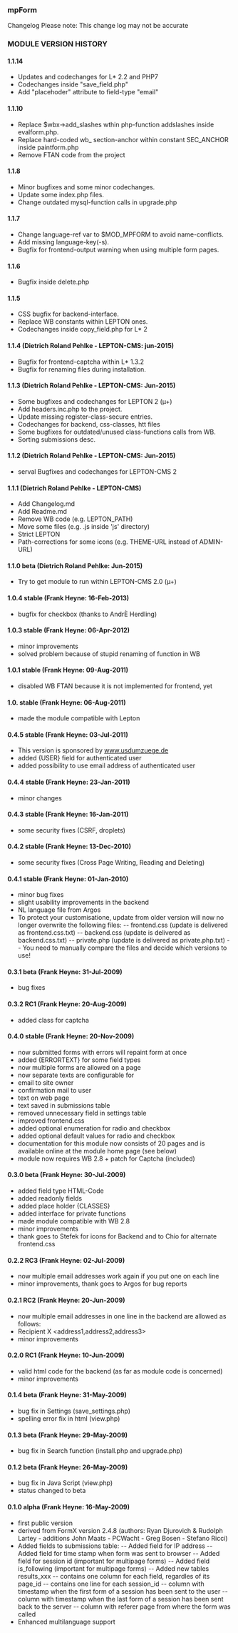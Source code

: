 ### mpForm
Changelog
Please note: This change log may not be accurate

### MODULE VERSION HISTORY

#### 1.1.14
- Updates and codechanges for L* 2.2 and PHP7
- Codechanges inside "save_field.php"
- Add "placehoder" attribute to field-type "email"

#### 1.1.10
- Replace $wbx->add\_slashes wthin php-function addslashes inside evalform.php.
- Replace hard-coded wb\_ section-anchor within constant SEC_ANCHOR inside paintform.php
- Remove FTAN code from the project

#### 1.1.8
- Minor bugfixes and some minor codechanges.
- Update some index.php files.
- Change outdated mysql-function calls in upgrade.php

#### 1.1.7
- Change language-ref var to $MOD_MPFORM to avoid name-conflicts.
- Add missing language-key(-s).
- Bugfix for frontend-output warning when using multiple form pages.

#### 1.1.6
- Bugfix inside delete.php

#### 1.1.5
- CSS bugfix for backend-interface.
- Replace WB constants within LEPTON ones.
- Codechanges inside copy_field.php for L* 2

#### 1.1.4 (Dietrich Roland Pehlke - LEPTON-CMS: jun-2015)
- Bugfix for frontend-captcha within L* 1.3.2
- Bugfix for renaming files during installation.

#### 1.1.3 (Dietrich Roland Pehlke - LEPTON-CMS: Jun-2015)
- Some bugfixes and codechanges for LEPTON 2 (µ+)
- Add headers.inc.php to the project.
- Update missing register-class-secure entries.
- Codechanges for backend, css-classes, htt files
- Some bugfixes for outdated/unused class-functions calls from WB.
- Sorting submissions desc.

#### 1.1.2 (Dietrich Roland Pehlke - LEPTON-CMS: Jun-2015)
- serval Bugfixes and codechanges for LEPTON-CMS 2

#### 1.1.1 (Dietrich Roland Pehlke - LEPTON-CMS)
- Add Changelog.md
- Add Readme.md
- Remove WB code (e.g. LEPTON_PATH)
- Move some files (e.g. .js inside 'js' directory)
- Strict LEPTON
- Path-corrections for some icons (e.g. THEME-URL instead of ADMIN-URL)

#### 1.1.0 beta (Dietrich Roland Pehlke: Jun-2015)
- Try to get module to run within LEPTON-CMS 2.0 (µ+)

#### 1.0.4 stable (Frank Heyne: 16-Feb-2013)
- bugfix for checkbox (thanks to AndrÈ Herdling)

#### 1.0.3 stable (Frank Heyne: 06-Apr-2012)
- minor improvements
- solved problem because of stupid renaming of function in WB

#### 1.0.1 stable (Frank Heyne: 09-Aug-2011)
- disabled WB FTAN because it is not implemented for frontend, yet

#### 1.0. stable (Frank Heyne: 06-Aug-2011)
- made the module compatible with Lepton

#### 0.4.5 stable (Frank Heyne: 03-Jul-2011)
- This version is sponsored by www.usdumzuege.de
- added {USER} field for authenticated user
- added possibility to use email address of authenticated user

#### 0.4.4 stable (Frank Heyne: 23-Jan-2011)
- minor changes

#### 0.4.3 stable (Frank Heyne: 16-Jan-2011)
- some security fixes (CSRF, droplets)

#### 0.4.2 stable (Frank Heyne: 13-Dec-2010)
- some security fixes (Cross Page Writing, Reading and Deleting)

#### 0.4.1 stable (Frank Heyne: 01-Jan-2010)
- minor bug fixes
- slight usability improvements in the backend
- NL language file from Argos
- To protect your customisatione, update from older version will now no longer overwrite the following files:
-- frontend.css (update is delivered as frontend.css.txt)
-- backend.css  (update is delivered as backend.css.txt)
-- private.php (update is delivered as private.php.txt)
-- You need to manually compare the files and decide which versions to use!

#### 0.3.1 beta (Frank Heyne: 31-Jul-2009)
- bug fixes
 
#### 0.3.2 RC1 (Frank Heyne: 20-Aug-2009)
- added class for captcha

#### 0.4.0 stable (Frank Heyne: 20-Nov-2009)
- now submitted forms with errors will repaint form at once
- added {ERRORTEXT} for some field types
- now multiple forms are allowed on a page
- now separate texts are configurable for
- email to site owner
- confirmation mail to user
- text on web page
- text saved in submissions table
- removed unnecessary field in settings table
- improved frontend.css
- added optional enumeration for radio and checkbox
- added optional default values for radio and checkbox
- documentation for this module now consists of 20 pages and is available online at the module home page (see below)
- module now requires WB 2.8 + patch for Captcha (included)

#### 0.3.0 beta (Frank Heyne: 30-Jul-2009)
- added field type HTML-Code
- added readonly fields
- added place holder {CLASSES}
- added interface for private functions
- made module compatible with WB 2.8
- minor improvements
- thank goes to Stefek for icons for Backend and to Chio for alternate frontend.css

#### 0.2.2 RC3 (Frank Heyne: 02-Jul-2009)
- now multiple email addresses work again if you put one on each line
- minor improvements, thank goes to Argos for bug reports

#### 0.2.1 RC2 (Frank Heyne: 20-Jun-2009)
- now multiple email addresses in one line in the backend are allowed as follows:
- Recipient X <address1,address2,address3>
- minor improvements 

#### 0.2.0 RC1 (Frank Heyne: 10-Jun-2009)
- valid html code for the backend (as far as module code is concerned)
- minor improvements 

#### 0.1.4 beta (Frank Heyne: 31-May-2009)
- bug fix in Settings (save_settings.php) 
- spelling error fix in html (view.php) 

#### 0.1.3 beta (Frank Heyne: 29-May-2009)
- bug fix in Search function (install.php and upgrade.php) 

#### 0.1.2 beta (Frank Heyne: 26-May-2009)
- bug fix in Java Script (view.php) 
- status changed to beta

#### 0.1.0 alpha (Frank Heyne: 16-May-2009)
- first public version 
- derived from FormX version 2.4.8 (authors: Ryan Djurovich & Rudolph Lartey - additions John Maats - PCWacht - Greg Bosen - Stefano Ricci)
- Added fields to submissions table:
-- Added field for IP address
-- Added field for time stamp when form was sent to browser
-- Added field for session id (important for multipage forms)
-- Added field is_following (important for multipage forms)
-- Added new tables results_xxx
-- contains one column for each field, regardles of its page_id
-- contains one line for each session_id
-- column with timestamp when the first form of a session has been sent to the user
-- column with timestamp when the last form of a session has been sent back to the server
-- column with referer page from where the form was called
- Enhanced multilanguage support
